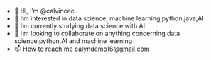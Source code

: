 - 👋 Hi, I’m @calvincec
- 👀 I’m interested in data science, machine learning,python,java,AI
- 🌱 I’m currently studying data science with AI
- 💞️ I’m looking to collaborate on anything concerning data science,python,AI and machine learning
- 📫 How to reach me calyndemo16@gmail.com

<!---
calvincec/calvincec is a ✨ special ✨ repository because its `README.md` (this file) appears on your GitHub profile.
You can click the Preview link to take a look at your changes.
--->
